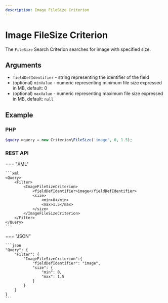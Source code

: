 ```yaml
---
description: Image FileSize Criterion
---
```


# Image FileSize Criterion

The `FileSize` Search Criterion searches for image with specified size.

## Arguments

- `fieldDefIdentifier` - string representing the identifier of the field
- (optional) `minValue` - numeric representing minimum file size expressed in MB, default: 0
- (optional) `maxValue` - numeric representing maximum file size expressed in MB, default: `null`

## Example

### PHP

``` php
$query->query = new Criterion\FileSize('image', 0, 1.5);
```

### REST API

=== "XML"

    ```xml
    <Query>
        <Filter>
            <ImageFileSizeCriterion>
                <fieldDefIdentifier>image</fieldDefIdentifier>
                <size>
                    <min>0</min>
                    <max>1.5</max>
                </size>
            </ImageFileSizeCriterion>
        </Filter>
    </Query>
    ```

=== "JSON"

    ```json
    "Query": {
        "Filter": {
            "ImageFileSizeCriterion":{
                "fieldDefIdentifier": "image",
                "size": {
                    "min": 0, 
                    "max": 1.5
                }
            }
        }
    }
    ```
